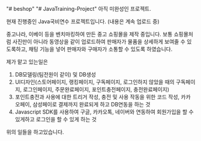 "# beshop" 
"# JavaTraining-Project" 
아직 미완성인 프로젝트.

현재 진행중인 Java국비연수 프로젝트입니다. (내용은 계속 업로드 중)

중고나라, 이베이 등을 벤치마킹하여 만든 중고 쇼핑몰을 제작 중입니다. 
보통 쇼핑몰처럼 사진만이 아니라 동영상을 같이 업로드하여 판매자가 물품을 상세하게
보여줄 수 있도록하고, 채팅 기능을 넣어 판매자와 구매자가 소통할 수 있도록 하였습니다. 

제가 맡고 있는일은 
1. DB모델링(팀전원이 같이) 및 DB생성 
2. UI디자인(스토어페이지, 랭킹페이지, 구독페이지, 로그인하지 않았을 때의 구독페이지, 로그인페이지,  주문완료페이지, 포인트충전페이지, 충전완료페이지)
3. 포인트충전과 사용에 대한 트리거 작성, 충전 및 사용 작동을 위한 코드 작성,  카카오페이, 삼성페이로 결제까지 완료되게 하고 DB연동을 하는 것 
4. Javascript SDK를 사용하여 구글, 카카오톡, 네이버와 연동하여 회원가입을 할 수 있게하고 로그인을 할 수 있게 하는 것

위의 일들을 하고있습니다. 
